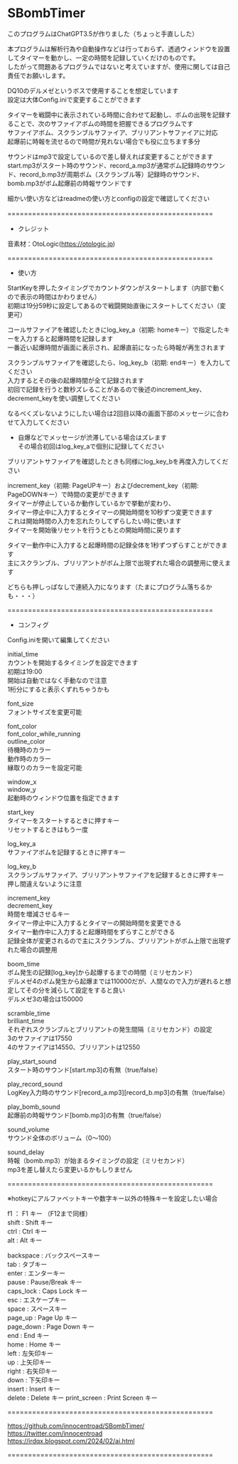 # SBombTimer
このプログラムはChatGPT3.5が作りました（ちょっと手直しした）  

本プログラムは解析行為や自動操作などは行っておらず、透過ウィンドウを設置してタイマーを動かし、一定の時間を記録していくだけのものです。  
したがって問題あるプログラムではないと考えていますが、使用に関しては自己責任でお願いします。  


DQ10のデルメゼというボスで使用することを想定しています  
設定は大体Config.iniで変更することができます  

タイマーを戦闘中に表示されている時間に合わせて起動し、ボムの出現を記録することで、次のサファイアボムの時間を把握できるプログラムです  
サファイアボム、スクランブルサファイア、ブリリアントサファイアに対応  
起爆前に時報を流せるので時間が見れない場合でも役に立ちます多分  


サウンドはmp3で設定しているので差し替えれば変更することができます
start.mp3がスタート時のサウンド、record_a.mp3が通常ボム記録時のサウンド、record_b.mp3が周期ボム（スクランブル等）記録時のサウンド、bomb.mp3がボム起爆前の時報サウンドです  

細かい使い方などはreadmeの使い方とconfigの設定で確認してください

================================================== 　

- クレジット

音素材：OtoLogic(https://otologic.jp)  

==================================================  

- 使い方

StartKeyを押したタイミングでカウントダウンがスタートします（内部で動くので表示の時間はかわりません）  
初期は19分59秒に設定してあるので戦闘開始直後にスタートしてください（変更可）  

コールサファイアを確認したときにlog_key_a（初期: homeキー）で指定したキーを入力すると起爆時間を記録します  
一番近い起爆時間が画面に表示され、起爆直前になったら時報が再生されます  

スクランブルサファイアを確認したら、log_key_b（初期: endキー）を入力してください  
入力するとその後の起爆時間が全て記録されます  
初回で記録を行うと数秒ズレることがあるので後述のincrement_key、decrement_keyを使い調整してください  

なるべくズレないようにしたい場合は2回目以降の画面下部のメッセージに合わせて入力してください  
* 自爆などでメッセージが渋滞している場合はズレます  
その場合初回はlog_key_aで個別に記録してください  

ブリリアントサファイアを確認したときも同様にlog_key_bを再度入力してください  


increment_key（初期: PageUPキー）およびdecrement_key（初期: PageDOWNキー）で時間の変更ができます  
タイマーが停止しているか動作しているかで挙動が変わり、  
タイマー停止中に入力するとタイマーの開始時間を10秒ずつ変更できます  
これは開始時間の入力を忘れたりしてずらしたい時に使います  
タイマーを開始後リセットを行うともとの開始時間に戻ります   

タイマー動作中に入力すると起爆時間の記録全体を1秒ずつずらすことができます  
主にスクランブル、ブリリアントがボム上限で出現ずれた場合の調整用に使えます  

どちらも押しっぱなしで連続入力になります（たまにプログラム落ちるかも・・・）  

==================================================  

- コンフィグ

Config.iniを開いて編集してください  

initial_time  
カウントを開始するタイミングを設定できます  
初期は19:00  
開始は自動ではなく手動なので注意  
1桁分にすると表示くずれちゃうかも  

font_size  
フォントサイズを変更可能  

font_color  
font_color_while_running  
outline_color  
待機時のカラー  
動作時のカラー  
縁取りのカラーを設定可能  

window_x  
window_y  
起動時のウィンドウ位置を指定できます  

start_key  
タイマーをスタートするときに押すキー  
リセットするときはもう一度  

log_key_a  
サファイアボムを記録するときに押すキー  

log_key_b  
スクランブルサファイア、ブリリアントサファイアを記録するときに押すキー    
押し間違えないように注意  

increment_key  
decrement_key  
時間を増減させるキー  
タイマー停止中に入力するとタイマーの開始時間を変更できる  
タイマー動作中に入力すると起爆時間をずらすことができる  
記録全体が変更されるので主にスクランブル、ブリリアントがボム上限で出現ずれた場合の調整用    

boom_time  
ボム発生の記録[log_key]から起爆するまでの時間（ミリセカンド）  
デルメゼ4のボム発生から起爆までは110000だが、人間なので入力が遅れると想定してその分を減らして設定をすると良い  
デルメゼ3の場合は150000  

scramble_time  
brilliant_time  
それぞれスクランブルとブリリアントの発生間隔（ミリセカンド）の設定  
3のサファイアは17550  
4のサファイアは14550、ブリリアントは12550  

play_start_sound  
スタート時のサウンド[start.mp3]の有無（true/false）  

play_record_sound  
LogKey入力時のサウンド[record_a.mp3][record_b.mp3]の有無（true/false）  

play_bomb_sound  
起爆前の時報サウンド[bomb.mp3]の有無（true/false）  

sound_volume  
サウンド全体のボリューム（0～100）  

sound_delay  
時報（bomb.mp3）が始まるタイミングの設定（ミリセカンド）  
mp3を差し替えたら変更いるかもしりません  


==================================================  

※hotkeyにアルファベットキーや数字キー以外の特殊キーを設定したい場合  

f1 ： F1 キー （F12まで同様）  
shift : Shift キー  
ctrl : Ctrl キー  
alt : Alt キー  

backspace : バックスペースキー  
tab : タブキー  
enter : エンターキー  
pause : Pause/Break キー  
caps_lock : Caps Lock キー  
esc : エスケープキー  
space : スペースキー  
page_up : Page Up キー  
page_down : Page Down キー  
end : End キー  
home : Home キー  
left : 左矢印キー  
up : 上矢印キー  
right : 右矢印キー  
down : 下矢印キー   
insert : Insert キー  
delete : Delete キー
print_screen : Print Screen キー


==================================================  

https://github.com/innocentroad/SBombTimer/  
https://twitter.com/innocentroad  
https://irdqx.blogspot.com/2024/02/ai.html  

==================================================

